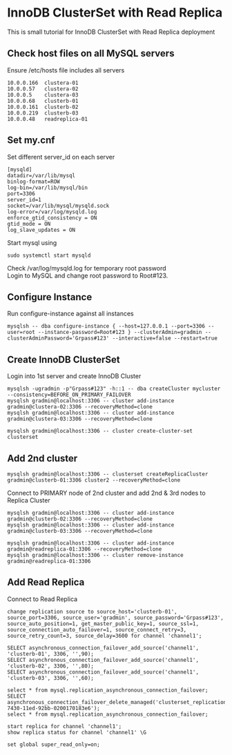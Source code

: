 # InnoDB ClusterSet with Read Replica
This is small tutorial for InnoDB ClusterSet with Read Replica deployment
## Check host files on all MySQL servers
Ensure /etc/hosts file includes all servers
```
10.0.0.166 	clustera-01
10.0.0.57	clustera-02
10.0.0.5	clustera-03
10.0.0.68	clusterb-01
10.0.0.161	clusterb-02
10.0.0.219	clusterb-03
10.0.0.48	readreplica-01
```
## Set my.cnf
Set different server_id on each server 
```
[mysqld]
datadir=/var/lib/mysql
binlog-format=ROW
log-bin=/var/lib/mysql/bin
port=3306
server_id=1
socket=/var/lib/mysql/mysqld.sock
log-error=/var/log/mysqld.log
enforce_gtid_consistency = ON
gtid_mode = ON
log_slave_updates = ON
```
Start mysql using
```
sudo systemctl start mysqld
```
Check /var/log/mysqld.log for temporary root password </br>
Login to MySQL and change root password to Root#123. 
## Configure Instance
Run configure-instance against all instances
```
mysqlsh -- dba configure-instance { --host=127.0.0.1 --port=3306 --user=root --instance-password=Root#123 } --clusterAdmin=gradmin --clusterAdminPassword='Grpass#123' --interactive=false --restart=true
```
## Create InnoDB ClusterSet
Login into 1st server and create InnoDB Cluster
```
mysqlsh -ugradmin -p"Grpass#123" -h::1 -- dba createCluster mycluster --consistency=BEFORE_ON_PRIMARY_FAILOVER
mysqlsh gradmin@localhost:3306 -- cluster add-instance gradmin@clustera-02:3306 --recoveryMethod=clone
mysqlsh gradmin@localhost:3306 -- cluster add-instance gradmin@clustera-03:3306 --recoveryMethod=clone

mysqlsh gradmin@localhost:3306 -- cluster create-cluster-set clusterset
```
## Add 2nd cluster
```
mysqlsh gradmin@localhost:3306 -- clusterset createReplicaCluster gradmin@clusterb-01:3306 cluster2 --recoveryMethod=clone
```
Connect to PRIMARY node of 2nd cluster and add 2nd & 3rd nodes to Replica Cluster
```
mysqlsh gradmin@localhost:3306 -- cluster add-instance gradmin@clusterb-02:3306 --recoveryMethod=clone
mysqlsh gradmin@localhost:3306 -- cluster add-instance gradmin@clusterb-03:3306 --recoveryMethod=clone

mysqlsh gradmin@localhost:3306 -- cluster add-instance gradmin@readreplica-01:3306 --recoveryMethod=clone
mysqlsh gradmin@localhost:3306 -- cluster remove-instance gradmin@readreplica-01:3306 
```
## Add Read Replica
Connect to Read Replica
```
change replication source to source_host='clusterb-01', source_port=3306, source_user='gradmin', source_password='Grpass#123', source_auto_position=1, get_master_public_key=1, source_ssl=1, source_connection_auto_failover=1, source_connect_retry=3, source_retry_count=3, source_delay=3600 for channel 'channel1';

SELECT asynchronous_connection_failover_add_source('channel1', 'clusterb-01', 3306, '',90);
SELECT asynchronous_connection_failover_add_source('channel1', 'clusterb-02', 3306, '',80);
SELECT asynchronous_connection_failover_add_source('channel1', 'clusterb-03', 3306, '',60);

select * from mysql.replication_asynchronous_connection_failover;
SELECT asynchronous_connection_failover_delete_managed('clusterset_replication','68b461cc-7430-11ed-92bb-0200170183e6');
select * from mysql.replication_asynchronous_connection_failover;

start replica for channel 'channel1';
show replica status for channel 'channel1' \G

set global super_read_only=on;
```

